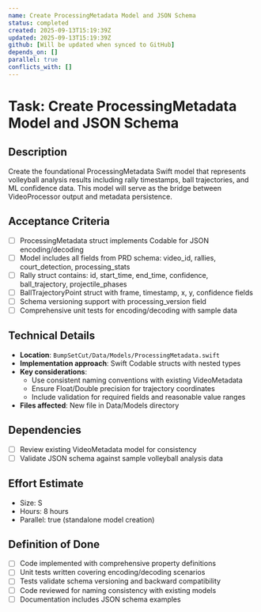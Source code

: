 ```yaml
---
name: Create ProcessingMetadata Model and JSON Schema
status: completed
created: 2025-09-13T15:19:39Z
updated: 2025-09-13T15:19:39Z
github: [Will be updated when synced to GitHub]
depends_on: []
parallel: true
conflicts_with: []
---
```


# Task: Create ProcessingMetadata Model and JSON Schema

## Description
Create the foundational ProcessingMetadata Swift model that represents volleyball analysis results including rally timestamps, ball trajectories, and ML confidence data. This model will serve as the bridge between VideoProcessor output and metadata persistence.

## Acceptance Criteria
- [ ] ProcessingMetadata struct implements Codable for JSON encoding/decoding
- [ ] Model includes all fields from PRD schema: video_id, rallies, court_detection, processing_stats
- [ ] Rally struct contains: id, start_time, end_time, confidence, ball_trajectory, projectile_phases
- [ ] BallTrajectoryPoint struct with frame, timestamp, x, y, confidence fields
- [ ] Schema versioning support with processing_version field
- [ ] Comprehensive unit tests for encoding/decoding with sample data

## Technical Details
- **Location**: `BumpSetCut/Data/Models/ProcessingMetadata.swift`
- **Implementation approach**: Swift Codable structs with nested types
- **Key considerations**:
  - Use consistent naming conventions with existing VideoMetadata
  - Ensure Float/Double precision for trajectory coordinates
  - Include validation for required fields and reasonable value ranges
- **Files affected**: New file in Data/Models directory

## Dependencies
- [ ] Review existing VideoMetadata model for consistency
- [ ] Validate JSON schema against sample volleyball analysis data

## Effort Estimate
- Size: S
- Hours: 8 hours
- Parallel: true (standalone model creation)

## Definition of Done
- [ ] Code implemented with comprehensive property definitions
- [ ] Unit tests written covering encoding/decoding scenarios
- [ ] Tests validate schema versioning and backward compatibility
- [ ] Code reviewed for naming consistency with existing models
- [ ] Documentation includes JSON schema examples
